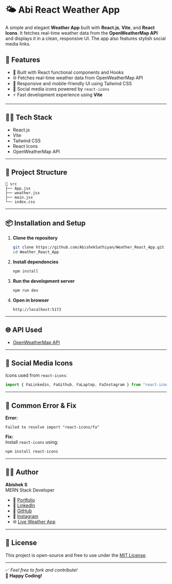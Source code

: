 
# 🌤️ Abi React Weather App

A simple and elegant **Weather App** built with **React.js**, **Vite**, and **React Icons**. It fetches real-time weather data from the **OpenWeatherMap API** and displays it in a clean, responsive UI. The app also features stylish social media links.

## 🚀 Features

- 🔧 Built with React functional components and Hooks  
- 🌐 Fetches real-time weather data from OpenWeatherMap API  
- 📱 Responsive and mobile-friendly UI using Tailwind CSS  
- 🔗 Social media icons powered by `react-icons`  
- ⚡ Fast development experience using **Vite**

---

## 🧑‍💻 Tech Stack

- React.js  
- Vite  
- Tailwind CSS  
- React Icons  
- OpenWeatherMap API  

---

## 📂 Project Structure

```
📁 src
├── App.jsx
├── weather.jsx
├── main.jsx
└── index.css
```

---

## 📦 Installation and Setup

1. **Clone the repository**
   ```bash
   git clone https://github.com/AbishekSathiyan/Weather_React_App.git
   cd Weather_React_App
   ```

2. **Install dependencies**
   ```bash
   npm install
   ```

3. **Run the development server**
   ```bash
   npm run dev
   ```

4. **Open in browser**
   ```
   http://localhost:5173
   ```

---

## 🌐 API Used

- [OpenWeatherMap API](https://openweathermap.org/api)

---

## 🧩 Social Media Icons

Icons used from `react-icons`:

```js
import { FaLinkedin, FaGithub, FaLaptop, FaInstagram } from "react-icons/fa";
```

---

## 🐞 Common Error & Fix

**Error:**  
```
Failed to resolve import "react-icons/fa"
```

**Fix:**  
Install `react-icons` using:
```bash
npm install react-icons
```

---

## 🙋‍♂️ Author

**Abishek S**  
MERN Stack Developer  

- 🔗 [Portfolio](https://abisheksathiyan.github.io/Abishek_Portfolio/)  
- 💼 [LinkedIn](https://www.linkedin.com/in/abishek04/)  
- 🐙 [GitHub](https://github.com/abisheksathiyan)  
- 📸 [Instagram](https://www.instagram.com/entabilogist_abi/)  
- 🌐 [Live Weather App](https://weather-react-app-two-theta.vercel.app/)

---

## 📄 License

This project is open-source and free to use under the [MIT License](LICENSE).

---

✅ *Feel free to fork and contribute!*  
🎉 **Happy Coding!**

